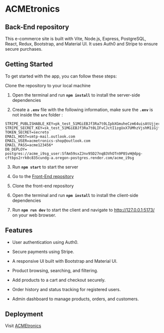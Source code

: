 # ACMEtronics 
## Back-End repository

This e-commerce site is built with Vite, Node.js, Express, PostgreSQL, React, Redux, Bootstrap, and Material UI. It uses Auth0 and Stripe to ensure secure purchases.

## Getting Started

To get started with the app, you can follow these steps:

Clone the repository to your local machine

1. Open the terminal and run **`npm install`** to  install the server-side dependencies
    
2. Create a **`.env`** file with the following information, make sure the **`.env`** is not inside the **`src`** folder :
    

```
STRIPE_PUBLISHABLE_KEY=pk_test_51MGiEBJf3Ra7t0LIpbXGmuheCzm64uisAtUjjerxb3LCv7AEkdcfVfUWRlVRWcScZU5oLKXKRHSP45u6LIPRS66y00oG54GCjY
STRIPE_SECRET_KEY=sk_test_51MGiEBJf3Ra7t0LIFvCJctI1zgUxX7UMhzVjshM1iGjf85KIaelmVXx7S9lOGJk8Y9FmFSFwMqvUZKTNduky8OIm00RiRnTVom
TOKEN_SECRET=secreto
EMAIL_HOST=smtp-mail.outlook.com
EMAIL_USER=acmetronics-shop@outlook.com
EMAIL_PASS=acme123456*
DB_DEPLOY= postgres://acme_i9sg_user:SfAm59sxZJnv95D27nqB3VhOTn9P8SvH@dpg-cftbps2rrk0c835cundg-a.oregon-postgres.render.com/acme_i9sg
```


  3. Run **`npm start`** to start the server
  
  4. Go to the [Front-End repository](https://github.com/kachamozo/ACMEtronics-front)
  
  5. Clone the front-end repository
  
  6. Open the terminal and run **`npm install`** to  install the client-side dependencies
  
  7. Run **`npm run dev`** to start the client and navigate to http://127.0.0.1:5173/ on your web browser.
  
 ## Features
  
 * User authentication using Auth0.
 
 * Secure payments using Stripe.
 
 * A responsive UI built with Bootstrap and Material UI.
 
 * Product browsing, searching, and filtering.
 
 * Add products to a cart and checkout securely.
 
 * Order history and status tracking for registered users.
 
 * Admin dashboard to manage products, orders, and customers.
 

## Deployment

Visit [ACMEtronics](https://acmetronics-henryproject.vercel.app/)



